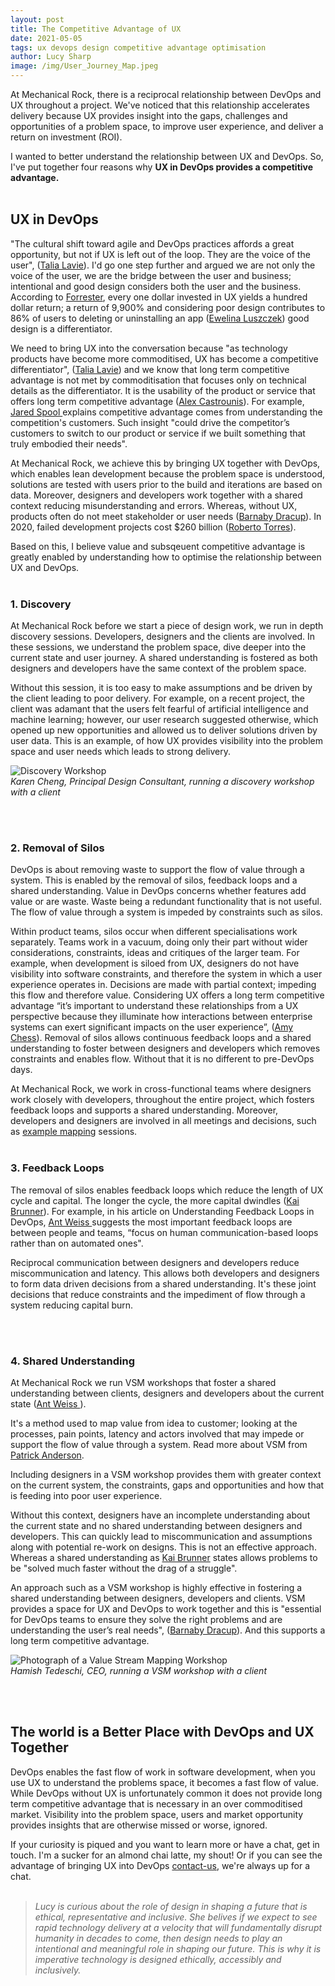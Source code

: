 ```yaml
---
layout: post
title: The Competitive Advantage of UX
date: 2021-05-05
tags: ux devops design competitive advantage optimisation
author: Lucy Sharp
image: /img/User_Journey_Map.jpeg
---
```


At Mechanical Rock, there is a reciprocal relationship between DevOps and UX throughout a project. We've noticed that this relationship accelerates delivery because UX provides insight into the gaps, challenges and opportunities of a problem space, to improve user experience, and deliver a return on investment (ROI).

I wanted to better understand the relationship between UX and DevOps. So, I've put together four reasons why **UX in DevOps provides a competitive advantage.**
<br /><br />

## UX in DevOps

"The cultural shift toward agile and DevOps practices affords a great opportunity, but not if UX is left out of the loop. They are the voice of the user", ([Talia Lavie](https://techbeacon.com/devops/8-ways-integrate-ux-speed-devops)). I'd go one step further and argued we are not only the voice of the user, we are the bridge between the user and business; intentional and good design considers both the user and the business. According to [Forrester](https://www.forrester.com/report/The+Six+Steps+For+Justifying+Better+UX/-/E-RES117708), every one dollar invested in UX yields a hundred dollar return; a return of 9,900% and considering poor design contributes to 86% of users to deleting or uninstalling an app ([Ewelina Luszczek](https://medium.com/@ewelina.luszczek/what-is-the-business-value-of-ux-design-affc3a1e370b)) good design is a differentiator.

We need to bring UX into the conversation because "as technology products have become more commoditised, UX has become a competitive differentiator", ([Talia Lavie](https://techbeacon.com/devops/8-ways-integrate-ux-speed-devops)) and we know that long term competitive advantage is not met by commoditisation that focuses only on technical details as the differentiator. It is the usability of the product or service that offers long term competitive advantage ([Alex Castrounis](https://www.innoarchitech.com/blog/why-product-user-experience-design-simplicity-drive-competitive-advantage#:~:text=It's%20all%20about%20competitive%20advantage,leadership%20as%20we'll%20discuss)). For example, [Jared Spool ](https://articles.uie.com/gaining-a-competitive-advantage-with-a-solid-experience-vision/) explains competitive advantage comes from understanding the competition's customers. Such insight "could drive the competitor’s customers to switch to our product or service if we built something that truly embodied their needs".

At Mechanical Rock, we achieve this by bringing UX together with DevOps, which enables lean development because the problem space is understood, solutions are tested with users prior to the build and iterations are based on data. Moreover, designers and developers work together with a shared context reducing misunderstanding and errors. Whereas, without UX, products often do not meet stakeholder or user needs ([Barnaby Dracup](https://www.devopsonline.co.uk/integrating-ux-with-devops/)). In 2020, failed development projects cost $260 billion ([Roberto Torres](https://www.ciodive.com/news/poor-software-quality-report-2020/593015/)).

Based on this, I believe value and subsqeuent competitive advantage is greatly enabled by understanding how to optimise the relationship between UX and DevOps.
<br /><br />

### 1. Discovery

At Mechanical Rock before we start a piece of design work, we run in depth discovery sessions. Developers, designers and the clients are involved. In these sessions, we understand the problem space, dive deeper into the current state and user journey. A shared understanding is fostered as both designers and developers have the same context of the problem space.

Without this session, it is too easy to make assumptions and be driven by the client leading to poor delivery. For example, on a recent project, the client was adamant that the users felt fearful of artificial intelligence and machine learning; however, our user research suggested otherwise, which opened up new opportunities and allowed us to deliver solutions driven by user data. This is an example, of how UX provides visibility into the problem space and user needs which leads to strong delivery.

![Discovery Workshop](/img/Discovery_workshop.jpg)
<br/>
_Karen Cheng, Principal Design Consultant, running a discovery workshop with a client_

<br /><br />

### 2. Removal of Silos

DevOps is about removing waste to support the flow of value through a system. This is enabled by the removal of silos, feedback loops and a shared understanding. Value in DevOps concerns whether features add value or are waste. Waste being a redundant functionality that is not useful. The flow of value through a system is impeded by constraints such as silos.

Within product teams, silos occur when different specialisations work separately. Teams work in a vacuum, doing only their part without wider considerations, constraints, ideas and critiques of the larger team. For example, when development is siloed from UX, designers do not have visibility into software constraints, and therefore the system in which a user experience operates in. Decisions are made with partial context; impeding this flow and therefore value. Considering UX offers a long term competitive advantage “it’s important to understand these relationships from a UX perspective because they illuminate how interactions between enterprise systems can exert significant impacts on the user experience”, ([Amy Chess](https://www.uxmatters.com/mt/archives/2019/03/platform-ux-domain-driven-design-concepts-in-enterprise-ux.php)). Removal of silos allows continuous feedback loops and a shared understanding to foster between designers and developers which removes constraints and enables flow. Without that it is no different to pre-DevOps days.

At Mechanical Rock, we work in cross-functional teams where designers work closely with developers, throughout the entire project, which fosters feedback loops and supports a shared understanding. Moreover, developers and designers are involved in all meetings and decisions, such as [example mapping](https://mechanicalrock.github.io/2020/05/18/effective-example-mapping.html) sessions.
<br /><br />

### 3. Feedback Loops

The removal of silos enables feedback loops which reduce the length of UX cycle and capital. The longer the cycle, the more capital dwindles ([Kai Brunner](https://techbeacon.com/enterprise-it/13-ux-principles-it-devops-perspective)). For example, in his article on Understanding Feedback Loops in DevOps, [Ant Weiss ](https://medium.com/@antweiss/understanding-feedback-loops-in-devops-e93b92b74bd1) suggests the most important feedback loops are between people and teams, “focus on human communication-based loops rather than on automated ones".

Reciprocal communication between designers and developers reduce miscommunication and latency. This allows both developers and designers to form data driven decisions from a shared understanding. It's these joint decisions that reduce constraints and the impediment of flow through a system reducing capital burn.

<br /><br />

### 4. Shared Understanding

At Mechanical Rock we run VSM workshops that foster a shared understanding between clients, designers and developers about the current state ([Ant Weiss ](https://medium.com/@antweiss/understanding-feedback-loops-in-devops-e93b92b74bd1)).

It's a method used to map value from idea to customer; looking at the processes, pain points, latency and actors involved that may impede or support the flow of value through a system. Read more about VSM from [Patrick Anderson](https://blog.tasktop.com/did-your-organization-wake-up-as-a-software-company-consider-value-stream-management-vsm/).

Including designers in a VSM workshop provides them with greater context on the current system, the constraints, gaps and opportunities and how that is feeding into poor user experience.

Without this context, designers have an incomplete understanding about the current state and no shared understanding between designers and developers. This can quickly lead to miscommunication and assumptions along with potential re-work on designs. This is not an effective approach. Whereas a shared understanding as [Kai Brunner](https://www.wired.com/insights/2015/01/is-devops-driving-the-future-of-ux-design/) states allows problems to be "solved much faster without the drag of a struggle".

An approach such as a VSM workshop is highly effective in fostering a shared understanding between designers, developers and clients. VSM provides a space for UX and DevOps to work together and this is "essential for DevOps teams to ensure they solve the right problems and are understanding the user’s real needs", ([Barnaby Dracup](https://www.devopsonline.co.uk/integrating-ux-with-devops/)). And this supports a long term competitive advantage.

![Photograph of a Value Stream Mapping Workshop](/img/vsm_workshop.jpg)
<br/>
_Hamish Tedeschi, CEO, running a VSM workshop with a client_

<br /><br />

## The world is a Better Place with DevOps and UX Together

DevOps enables the fast flow of work in software development, when you use UX to understand the problems space, it becomes a fast flow of value. While DevOps without UX is unfortunately common it does not provide long term competitive advantage that is necessary in an over commoditised market. Visibility into the problem space, users and market opportunity provides insights that are otherwise missed or worse, ignored.

If your curiosity is piqued and you want to learn more or have a chat, get in touch. I'm a sucker for an almond chai latte, my shout! Or if you can see the advantage of bringing UX into DevOps [contact-us](https://www.mechanicalrock.io/lets-get-started), we're always up for a chat.
<br /><br />

> _Lucy is curious about the role of design in shaping a future that is ethical, representative and inclusive. She belives if we expect to see rapid technology delivery at a velocity that will fundamentally disrupt humanity in decades to come, then design needs to play an intentional and meaningful role in shaping our future. This is why it is imperative technology is designed ethically, accessibly and inclusively._
